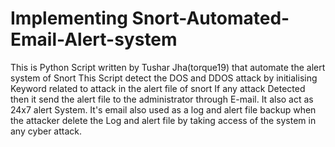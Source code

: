 # Implementing Snort-Automated-Email-Alert-system
This is Python Script written by Tushar Jha(torque19) that automate the alert system of Snort 
This Script detect the DOS and DDOS attack by initialising Keyword related to attack in the alert file of snort
If any attack Detected then it send the alert file to the administrator through E-mail.
It also act as 24x7 alert System.
It's email also used as a log and alert file backup when the attacker delete the Log and alert file by taking access of the system in any cyber attack.
